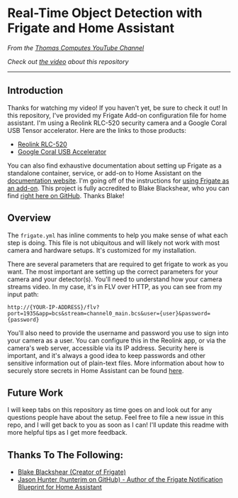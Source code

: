 # Real-Time Object Detection with Frigate and Home Assistant

*From the [Thomas Computes YouTube Channel](https://www.youtube.com/c/ThomasComputes)*

*Check out [the video](https://youtu.be/WbvKIVCJF28) about this repository*

---
## Introduction

Thanks for watching my video! If you haven't yet, be sure to check it out! In this repository, I've provided my Frigate Add-on configuration file for home assistant. I'm using a Reolink RLC-520 security camera and a Google Coral USB Tensor accelerator. Here are the links to those products:

- [Reolink RLC-520](https://reolink.com/us/product/rlc-520/)
- [Google Coral USB Accelerator](https://coral.ai/products/accelerator)

You can also find exhaustive documentation about setting up Frigate as a standalone container, service, or add-on to Home Assistant on the [documentation website](https://docs.frigate.video/). I'm going off of the instructions for [using Frigate as an add-on](https://github.com/blakeblackshear/frigate-hass-integration). This project is fully accredited to Blake Blackshear, who you can find [right here on GitHub](https://github.com/blakeblackshear). Thanks Blake!

## Overview

The `frigate.yml` has inline comments to help you make sense of what each step is doing. This file is not ubiquitous and will likely not work with most camera and hardware setups. It's customized for my installation.

There are several parameters that are required to get frigate to work as you want. The most important are setting up the correct parameters for your camera and your detector(s). You'll need to understand how your camera streams video. In my case, it's in FLV over HTTP, as you can see from my input path:

```
http://{YOUR-IP-ADDRESS}/flv?port=1935&app=bcs&stream=channel0_main.bcs&user={user}&password={password}
```

You'll also need to provide the username and password you use to sign into your camera as a user. You can configure this in the Reolink app, or via the camera's web server, accessible via its IP address. Security here is important, and it's always a good idea to keep passwords and other sensitive information out of plain-text files. More information about how to securely store secrets in Home Assistant can be found [here](https://www.home-assistant.io/docs/configuration/secrets/).

## Future Work

I will keep tabs on this repository as time goes on and look out for any questions people have about the setup. Feel free to file a new issue in this repo, and I will get back to you as soon as I can! I'll update this readme with more helpful tips as I get more feedback.

## Thanks To The Following:

- [Blake Blackshear (Creator of Frigate)](https://github.com/blakeblackshear)
- [Jason Hunter (hunterjm on GitHub) - Author of the Frigate Notification Blueprint for Home Assistant](https://gist.github.com/hunterjm/8ff0005104dce3f28923294f49a443b1)
